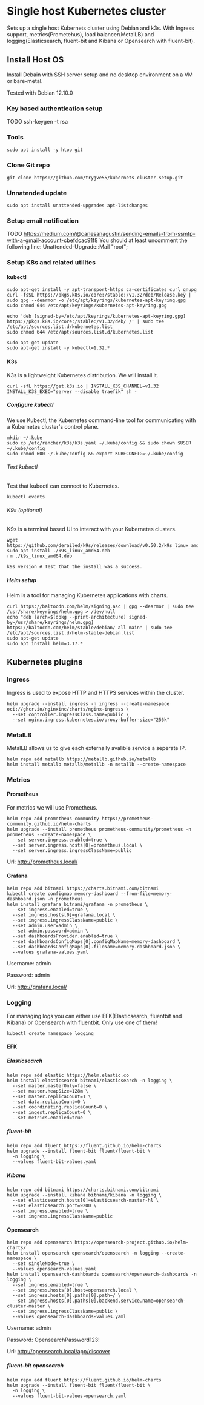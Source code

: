 # Single host Kubernetes cluster
Sets up a single host Kubernets cluster using Debian and k3s. With Ingress support, metrics(Prometehus), load balancer(MetalLB) and logging(Elasticsearch, fluent-bit and Kibana or Opensearch with fluent-bit).
## Install Host OS
Install Debain with SSH server setup and no desktop environment on a VM or bare-metal.

Tested with Debian 12.10.0
### Key based authentication setup
TODO
ssh-keygen -t rsa
### Tools
```shell
sudo apt install -y htop git
```

### Clone Git repo
```shell
git clone https://github.com/trygve55/kubernets-cluster-setup.git
```

### Unnatended update
```shell
sudo apt install unattended-upgrades apt-listchanges
```
### Setup email notification
TODO
https://medium.com/@carlesanagustin/sending-emails-from-ssmtp-with-a-gmail-account-cbefdcac91f8
You should at least uncomment the following line:
Unattended-Upgrade::Mail "root";

### Setup K8s and related utilites
#### kubectl
```shell
sudo apt-get install -y apt-transport-https ca-certificates curl gnupg
curl -fsSL https://pkgs.k8s.io/core:/stable:/v1.32/deb/Release.key | sudo gpg --dearmor -o /etc/apt/keyrings/kubernetes-apt-keyring.gpg
sudo chmod 644 /etc/apt/keyrings/kubernetes-apt-keyring.gpg

echo 'deb [signed-by=/etc/apt/keyrings/kubernetes-apt-keyring.gpg] https://pkgs.k8s.io/core:/stable:/v1.32/deb/ /' | sudo tee /etc/apt/sources.list.d/kubernetes.list
sudo chmod 644 /etc/apt/sources.list.d/kubernetes.list

sudo apt-get update
sudo apt-get install -y kubectl=1.32.*
```

#### K3s
K3s is a lightweight Kubernetes distribution. We will install it.
```shell
curl -sfL https://get.k3s.io | INSTALL_K3S_CHANNEL=v1.32 INSTALL_K3S_EXEC="server --disable traefik" sh -
```

##### Configure kubectl
We use Kubectl, the Kubernetes command-line tool for communicating with a Kubernetes cluster's control plane.
```shell
mkdir ~/.kube
sudo cp /etc/rancher/k3s/k3s.yaml ~/.kube/config && sudo chown $USER ~/.kube/config
sudo chmod 600 ~/.kube/config && export KUBECONFIG=~/.kube/config
```
###### Test kubectl
Test that kubectl can connect to Kubernetes.
```shell
kubectl events
```

###### K9s (optional)
K9s is a terminal based UI to interact with your Kubernetes clusters.
```shell
wget https://github.com/derailed/k9s/releases/download/v0.50.2/k9s_linux_amd64.deb
sudo apt install ./k9s_linux_amd64.deb
rm ./k9s_linux_amd64.deb

k9s version # Test that the install was a success.
```

##### Helm setup
Helm is a tool for managing Kubernetes applications with charts.
```shell
curl https://baltocdn.com/helm/signing.asc | gpg --dearmor | sudo tee /usr/share/keyrings/helm.gpg > /dev/null
echo "deb [arch=$(dpkg --print-architecture) signed-by=/usr/share/keyrings/helm.gpg] https://baltocdn.com/helm/stable/debian/ all main" | sudo tee /etc/apt/sources.list.d/helm-stable-debian.list
sudo apt-get update
sudo apt install helm=3.17.*
```

## Kubernetes plugins
### Ingress
Ingress is used to expose HTTP and HTTPS services within the cluster.
```shell
helm upgrade --install ingress -n ingress --create-namespace oci://ghcr.io/nginxinc/charts/nginx-ingress \
  --set controller.ingressClass.name=public \
  --set nginx.ingress.kubernetes.io/proxy-buffer-size="256k"
```

### MetalLB
MetalLB allows us to give each externally avalible service a seperate IP.
```shell
helm repo add metallb https://metallb.github.io/metallb
helm install metallb metallb/metallb -n metallb --create-namespace 
```

### Metrics
#### Prometheus
For metrics we will use Prometheus.
```shell
helm repo add prometheus-community https://prometheus-community.github.io/helm-charts
helm upgrade --install prometheus prometheus-community/prometheus -n prometheus --create-namespace \
  --set server.ingress.enabled=true \
  --set server.ingress.hosts[0]=prometheus.local \
  --set server.ingress.ingressClassName=public
```

Url: http://prometheus.local/

#### Grafana
```shell
helm repo add bitnami https://charts.bitnami.com/bitnami
kubectl create configmap memory-dashboard --from-file=memory-dashboard.json -n prometheus
helm install grafana bitnami/grafana -n prometheus \
  --set ingress.enabled=true \
  --set ingress.hosts[0]=grafana.local \
  --set ingress.ingressClassName=public \
  --set admin.user=admin \
  --set admin.password=admin \
  --set dashboardsProvider.enabled=true \
  --set dashboardsConfigMaps[0].configMapName=memory-dashboard \
  --set dashboardsConfigMaps[0].fileName=memory-dashboard.json \
  --values grafana-values.yaml
```
Username: admin

Password: admin

Url: http://grafana.local/

### Logging
For managing logs you can either use EFK(Elasticsearch, fluentbit and Kibana) or Opensearch with fluentbit. Only use one of them!
```shell
kubectl create namespace logging
```
#### EFK
##### Elasticsearch
```shell
helm repo add elastic https://helm.elastic.co
helm install elasticsearch bitnami/elasticsearch -n logging \
  --set master.masterOnly=false \
  --set master.heapSize=128m \
  --set master.replicaCount=1 \
  --set data.replicaCount=0 \
  --set coordinating.replicaCount=0 \
  --set ingest.replicaCount=0 \
  --set metrics.enabled=true
```
##### fluent-bit
```shell
helm repo add fluent https://fluent.github.io/helm-charts
helm upgrade --install fluent-bit fluent/fluent-bit \
  -n logging \
  --values fluent-bit-values.yaml
```
##### Kibana
```shell
helm repo add bitnami https://charts.bitnami.com/bitnami
helm upgrade --install kibana bitnami/kibana -n logging \
  --set elasticsearch.hosts[0]=elasticsearch-master-hl \
  --set elasticsearch.port=9200 \
  --set ingress.enabled=true \
  --set ingress.ingressClassName=public
```

#### Opensearch
```shell
helm repo add opensearch https://opensearch-project.github.io/helm-charts/
helm install opensearch opensearch/opensearch -n logging --create-namespace \
  --set singleNode=true \
  --values opensearch-values.yaml
helm install opensearch-dashboards opensearch/opensearch-dashboards -n logging \
  --set ingress.enabled=true \
  --set ingress.hosts[0].host=opensearch.local \
  --set ingress.hosts[0].paths[0].path=/ \
  --set ingress.hosts[0].paths[0].backend.service.name=opensearch-cluster-master \
  --set ingress.ingressClassName=public \
  --values opensearch-dashboards-values.yaml
```
Username: admin

Password: OpensearchPassword123!

Url: http://opensearch.local/app/discover
##### fluent-bit opensearch
```shell
helm repo add fluent https://fluent.github.io/helm-charts
helm upgrade --install fluent-bit fluent/fluent-bit \
  -n logging \
  --values fluent-bit-values-opensearch.yaml
```
